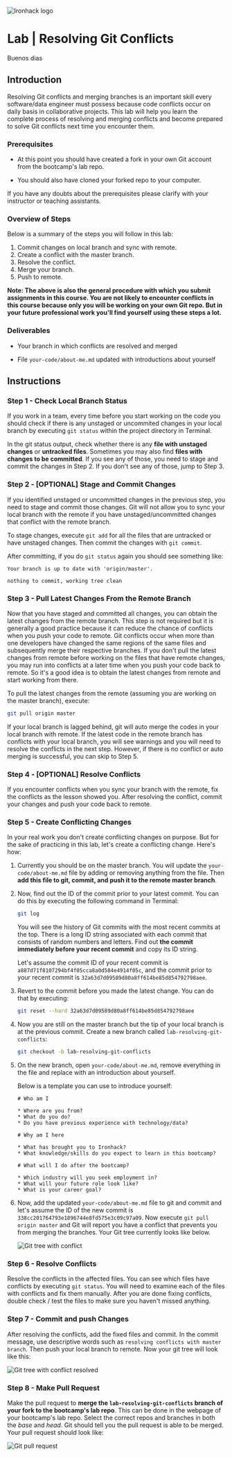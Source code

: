 
![Ironhack logo](https://i.imgur.com/1QgrNNw.png)

# Lab | Resolving Git Conflicts
Buenos dias

## Introduction

Resolving Git conflicts and merging branches is an important skill every software/data engineer must possess because code conflicts occur on daily basis in collaborative projects. This lab will help you learn the complete process of resolving and merging conflicts and become prepared to solve Git conflicts next time you encounter them.

### Prerequisites

* At this point you should have created a fork in your own Git account from the bootcamp's lab repo. 

* You should also have cloned your forked repo to your computer.

If you have any doubts about the prerequisites please clarify with your instructor or teaching assistants.

### Overview of Steps

Below is a summary of the steps you will follow in this lab:

1. Commit changes on local branch and sync with remote.
1. Create a conflict with the master branch.
1. Resolve the conflict.
1. Merge your branch.
1. Push to remote.

**Note: The above is also the general procedure with which you submit assignments in this course. You are not likely to encounter conflicts in this course because only you will be working on your own Git repo. But in your future professional work you'll find yourself using these steps a lot.**

### Deliverables

* Your branch in which conflicts are resolved and merged

* File `your-code/about-me.md` updated with introductions about yourself

## Instructions

### Step 1 - Check Local Branch Status

If you work in a team, every time before you start working on the code you should check if there is any unstaged or uncommited changes in your local branch by executing `git status` within the project directory in Terminal.

In the git status output, check whether there is any **file with unstaged changes** or **untracked files**. Sometimes you may also find **files with changes to be committed**. If you see any of those, you need to stage and commit the changes in Step 2. If you don't see any of those, jump to Step 3.

### Step 2 - [OPTIONAL] Stage and Commit Changes

If you identified unstaged or uncommitted changes in the previous step, you need to stage and commit those changes. Git will not allow you to sync your local branch with the remote if you have unstaged/uncommitted changes that conflict with the remote branch.

To stage changes, execute `git add` for all the files that are untracked or have unstaged changes. Then commit the changes with `git commit`.

After committing, if you do `git status` again you should see something like:

```
Your branch is up to date with 'origin/master'.

nothing to commit, working tree clean
```

### Step 3 - Pull Latest Changes From the Remote Branch

Now that you have staged and committed all changes, you can obtain the latest changes from the remote branch. This step is not required but it is generally a good practice because it can reduce the chance of conflicts when you push your code to remote. Git conflicts occur when more than one developers have changed the same regions of the same files and subsequently merge their respective branches. If you don't pull the latest changes from remote before working on the files that have remote changes, you may run into conflicts at a later time when you push your code back to remote. So it's a good idea is to obtain the latest changes from remote and start working from there.

To pull the latest changes from the remote (assuming you are working on the master branch), execute:

```bash
git pull origin master
```

If your local branch is lagged behind, git will auto merge the codes in your local branch with remote. If the latest code in the remote branch has conflicts with your local branch, you will see warnings and you will need to resolve the conflicts in the next step. However, if there is no conflict or auto merging is successful, you can skip to Step 5.

### Step 4 - [OPTIONAL] Resolve Conflicts

If you encounter conflicts when you sync your branch with the remote, fix the conflicts as the lesson showed you. After resolving the conflict, commit your changes and push your code back to remote.

### Step 5 - Create Conflicting Changes

In your real work you don't create conflicting changes on purpose. But for the sake of practicing in this lab, let's create a conflicting change. Here's how:

1. Currently you should be on the master branch. You will update the `your-code/about-me.md` file by adding or removing anything from the file. Then **add this file to git, commit, and push it to the remote master branch**.

1. Now, find out the ID of the commit prior to your latest commit. You can do this by executing the following command in Terminal:

    ```bash
    git log
    ```

    You will see the history of Git commits with the most recent commits at the top. There is a long ID string associated with each commit that consists of random numbers and letters. Find out **the commit immediately before your recent commit** and copy its ID string.

    Let's assume the commit ID of your recent commit is `a887d71f8107294bf4f05cca8a0d584e4914f05c`, and the commit prior to your recent commit is `32a63d7d09589d80a8ff614be85d854792798aee`.

1. Revert to the commit before you made the latest change. You can do that by executing:

    ```bash
    git reset --hard 32a63d7d09589d80a8ff614be85d854792798aee
    ```

1. Now you are still on the master branch but the tip of your local branch is at the previous commit. Create a new branch called `lab-resolving-git-conflicts`:

    ```bash
    git checkout -b lab-resolving-git-conflicts
    ```

1. On the new branch, open `your-code/about-me.md`, remove everything in the file and replace with an introduction about yourself. 

    Below is a template you can use to introduce yourself:

    ```
    # Who am I

    * Where are you from?
    * What do you do?
    * Do you have previous experience with technology/data?

    # Why am I here

    * What has brought you to Ironhack?
    * What knowledge/skills do you expect to learn in this bootcamp?

    # What will I do after the bootcamp?

    * Which industry will you seek employment in?
    * What will your future role look like?
    * What is your career goal?
    ```

1. Now, add the updated `your-code/about-me.md` file to git and commit and let's assume the ID of the new commit is `338cc201764793e1896744e8fd575e3c09c97a09`. Now execute `git pull origin master` and Git will report you have a conflict that prevents you from merging the branches. Your Git tree currently looks like below.

    ![Git tree with conflict](git-conflict.png)

### Step 6 - Resolve Conflicts

Resolve the conflicts in the affected files. You can see which files have conflicts by executing `git status`. You will need to examine each of the files with conflicts and fix them manually. After you are done fixing conflicts, double check / test the files to make sure you haven't missed anything.

### Step 7 - Commit and push Changes

After resolving the conflicts, add the fixed files and commit. In the commit message, use descriptive words such as `resolving conflicts with master branch`. Then push your local branch to remote. Now your git tree will look like this:

![Git tree with conflict resolved](conflict-merged.png)

### Step 8 - Make Pull Request

Make the pull request to **merge the `lab-resolving-git-conflicts` branch of your fork to the bootcamp's lab repo**. This can be done in the webpage of your bootcamp's lab repo. Select the correct repos and branches in both the *base* and *head*. Git should tell you the pull request is able to be merged. Your pull request should look like:

![Git pull request](git-pull-request.png)
